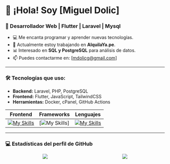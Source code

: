 # 👋 ¡Hola! Soy [Miguel Dolic] 
### 🚀 Desarrollador Web | Flutter | Laravel | Mysql

- 💻 Me encanta programar y aprender nuevas tecnologías.
- 📌 Actualmente estoy trabajando en **AlquilaYa.pe**.
- 📊 Interesado en **SQL y PostgreSQL** para análisis de datos.
- 📫 Puedes contactarme en: [mdolicg@gmail.com]

---

### 🛠️ Tecnologías que uso:
- **Backend:** Laravel, PHP, PostgreSQL
- **Frontend:** Flutter, JavaScript, TailwindCSS
- **Herramientas:** Docker, cPanel, GitHub Actions

| Frontend | Frameworks | Lenguajes |
|----------|-------|-------|
|[![My Skills](https://skillicons.dev/icons?i=html,css,js)](https://skillicons.dev)|[![My Skills](https://skillicons.dev/icons?i=react,laravel,flutter&perline=3)]|[![My Skills](https://skillicons.dev/icons?i=php)](https://skillicons.dev)|
 

---
### 💻 Estadísticas del perfil de GitHub
<div style="display: flex; justify-content: space-around;">
 <a href="https://github.com/MiguelDG-96/github-readme-stats">
   <img align="center" src="https://github-readme-stats.vercel.app/api?username=MiguelDG-96&show_icons=true&theme=tokyonight&locale=es"/>
 </a>
 <a href="https://github.com/MiguelDG-96/github-readme-stats">
   <img align="center" src="https://github-readme-stats.vercel.app/api/top-langs/?username=MiguelDG-96&layout=compact&theme=tokyonight&locale=es"/>
 </a>
</div>

